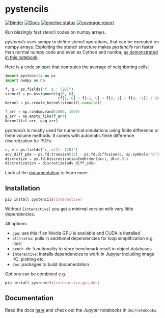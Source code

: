 pystencils
==========

[![Binder](https://mybinder.org/badge_logo.svg)](https://mybinder.org/v2/gh/mabau/pystencils/master?filepath=doc%2Fnotebooks)
[![Docs](https://img.shields.io/badge/read-the_docs-brightgreen.svg)](http://pycodegen.pages.walberla.net/pystencils)
[![pipeline status](https://i10git.cs.fau.de/pycodegen/pystencils/badges/master/pipeline.svg)](https://i10git.cs.fau.de/pycodegen/pystencils/commits/master)
[![coverage report](https://i10git.cs.fau.de/pycodegen/pystencils/badges/master/coverage.svg)](http://pycodegen.pages.walberla.net/pystencils/coverage_report)

Run blazingly fast stencil codes on numpy arrays.

*pystencils* uses sympy to define stencil operations, that can be executed on numpy arrays.
Exploiting the stencil structure makes *pystencils* run faster than normal numpy code and even as Cython and numba,
[as demonstrated in this notebook](http://pycodegen.pages.walberla.net/pystencils/notebooks/demo_benchmark.html).


Here is a code snippet that computes the average of neighboring cells:
```python
import pystencils as ps
import numpy as np

f, g = ps.fields("f, g : [2D]")
stencil = ps.Assignment(g[0, 0],
                        (f[1, 0] + f[-1, 0] + f[0, 1] + f[0, -1]) / 4)
kernel = ps.create_kernel(stencil).compile()

f_arr = np.random.rand(1000, 1000)
g_arr = np.empty_like(f_arr)
kernel(f=f_arr, g=g_arr)
```

*pystencils* is mostly used for numerical simulations using finite difference or finite volume methods.
It comes with automatic finite difference discretization for PDEs:

```python
c, v = ps.fields("c, v(2): [2D]")
adv_diff_pde = ps.fd.transient(c) - ps.fd.diffusion(c, sp.symbols("D")) + ps.fd.advection(c, v)
discretize = ps.fd.Discretization2ndOrder(dx=1, dt=0.01)
discretization = discretize(adv_diff_pde)
```

Look at the [documentation](http://pycodegen.pages.walberla.net/pystencils) to learn more.


Installation
------------

```bash
pip install pystencils[interactive]
```

Without `[interactive]` you get a minimal version with very little dependencies.

All options:
-  `gpu`: use this if an Nvidia GPU is available and CUDA is installed
- `alltrafos`: pulls in additional dependencies for loop simplification e.g. libisl
- `bench_db`: functionality to store benchmark result in object databases
- `interactive`: installs dependencies to work in Jupyter including image I/O, plotting etc.
- `doc`: packages to build documentation

Options can be combined e.g.
```bash
pip install pystencils[interactive,gpu,doc]
```    


Documentation
-------------

Read the docs [here](http://pycodegen.pages.walberla.net/pystencils) and
check out the Jupyter notebooks in `doc/notebooks`.
